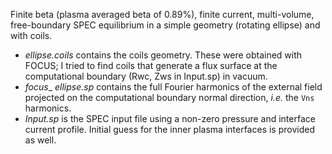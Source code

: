 Finite beta (plasma averaged beta of 0.89%), finite current, multi-volume, free-boundary SPEC equilibrium in a simple geometry (rotating ellipse) and with coils.

* _ellipse.coils_ contains the coils geometry. These were obtained with FOCUS; I tried to find coils that generate a flux surface at the computational boundary (Rwc, Zws in Input.sp) in vacuum.
* _focus_\_ _ellipse.sp_ contains the full Fourier harmonics of the external field projected on the computational boundary normal direction, _i.e._ the `Vns` harmonics.
* _Input.sp_ is the SPEC input file using a non-zero pressure and interface current profile. Initial guess for the inner plasma interfaces is provided as well.

